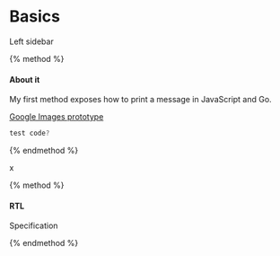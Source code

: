 # Basics

Left sidebar

{% method %} 

#### About it

My first method exposes how to print a message in JavaScript and Go.

[Google Images prototype](https://docs.google.com/drawings/d/1wir-lVVYkj300VBvQb_I6LPxIFhawMtXs5pAtZxsmZc/edit)

```js
test code?
```
{% endmethod %}

x

{% method %} 

#### RTL

Specification

{% endmethod %}

